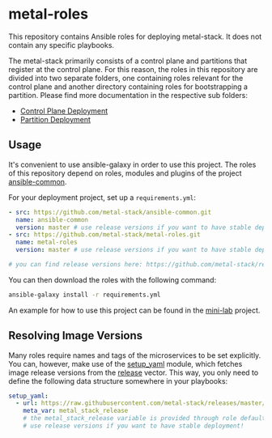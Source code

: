 # metal-roles

This repository contains Ansible roles for deploying metal-stack. It does not contain any specific playbooks.

The metal-stack primarily consists of a control plane and partitions that register at the control plane. For this reason, the roles in this repository are divided into two separate folders, one containing roles relevant for the control plane and another directory containing roles for bootstrapping a partition. Please find more documentation in the respective sub folders:

- [Control Plane Deployment](control-plane)
- [Partition Deployment](partition)

## Usage

It's convenient to use ansible-galaxy in order to use this project. The roles of this repository depend on roles, modules and plugins of the project [ansible-common](https://github.com/metal-stack/ansible-common).

For your deployment project, set up a `requirements.yml`:

```yaml
- src: https://github.com/metal-stack/ansible-common.git
  name: ansible-common
  version: master # use release versions if you want to have stable deployment!
- src: https://github.com/metal-stack/metal-roles.git
  name: metal-roles
  version: master # use release versions if you want to have stable deployment!

# you can find release versions here: https://github.com/metal-stack/releases
```

You can then download the roles with the following command:

```bash
ansible-galaxy install -r requirements.yml
```

An example for how to use this project can be found in the [mini-lab](https://github.com/metal-stack/mini-lab) project.

## Resolving Image Versions

Many roles require names and tags of the microservices to be set explicitly. You can, however, make use of the [setup_yaml](https://github.com/metal-stack/ansible-common/blob/master/library/setup_yaml.py) module, which fetches image release versions from the [release](https://github.com/metal-stack/releases) vector. This way, you only need to define the following data structure somewhere in your playbooks:

```yaml
setup_yaml:
  - url: https://raw.githubusercontent.com/metal-stack/releases/master/release.yaml
    meta_var: metal_stack_release
    # the metal_stack_release variable is provided through role defaults of this project
    # use release versions if you want to have stable deployment!
```
